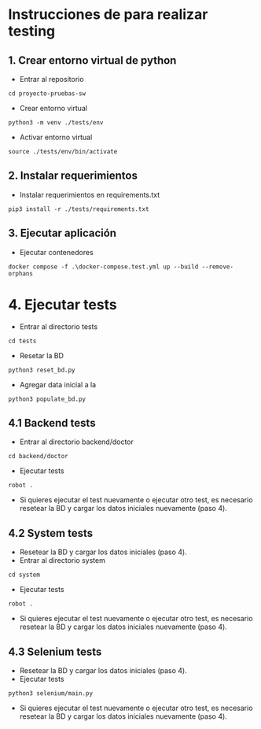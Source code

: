 # Instrucciones de para realizar testing
## 1. Crear entorno virtual de python
- Entrar al repositorio
```
cd proyecto-pruebas-sw
```
- Crear entorno virtual
```
python3 -m venv ./tests/env
```
- Activar entorno virtual
```
source ./tests/env/bin/activate
```

## 2. Instalar requerimientos
- Instalar requerimientos en requirements.txt
```
pip3 install -r ./tests/requirements.txt
```

## 3. Ejecutar aplicación
- Ejecutar contenedores
```
docker compose -f .\docker-compose.test.yml up --build --remove-orphans
```

# 4. Ejecutar tests
- Entrar al directorio tests
```
cd tests
```
- Resetar la BD
```
python3 reset_bd.py
```
- Agregar data inicial a la 
```
python3 populate_bd.py
```
## 4.1 Backend tests
- Entrar al directorio backend/doctor
```
cd backend/doctor
```
- Ejecutar tests
```
robot .
```
- Si quieres ejecutar el test nuevamente o ejecutar otro test, es necesario resetear la BD y cargar los datos iniciales nuevamente (paso 4).

## 4.2 System tests
- Resetear la BD y cargar los datos iniciales (paso 4).
- Entrar al directorio system
```
cd system
```
- Ejecutar tests
```
robot .
```
- Si quieres ejecutar el test nuevamente o ejecutar otro test, es necesario resetear la BD y cargar los datos iniciales nuevamente (paso 4).

## 4.3 Selenium tests
- Resetear la BD y cargar los datos iniciales (paso 4).
- Ejecutar tests
```
python3 selenium/main.py
```
- Si quieres ejecutar el test nuevamente o ejecutar otro test, es necesario resetear la BD y cargar los datos iniciales nuevamente (paso 4).
